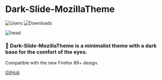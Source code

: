# Dark-Slide-MozillaTheme
![Users](https://img.shields.io/amo/users/darkslide-nesios)
![Downloads](https://img.shields.io/amo/dw/darkslide-nesios)

![head](https://addons.cdn.mozilla.net/user-media/version-previews/full/2912/2912731.svg?modified=1619815797)

### 🎨 Dark-Slide-MozillaTheme is a minimalist theme with a dark base for the comfort of the eyes.

Compatible with the new Firefox 89+ design.

[GitHub](https://github.com/N3siOS/Dark-Slide-MozillaTheme)

